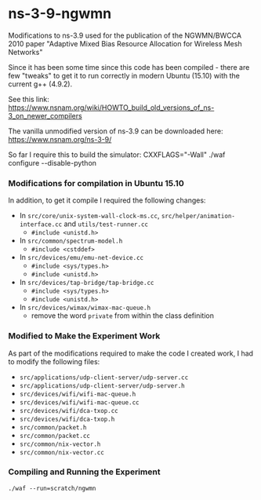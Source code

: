 # ns-3-9-ngwmn
Modifications to ns-3.9 used for the publication of the NGWMN/BWCCA 2010 paper "Adaptive Mixed Bias Resource Allocation for Wireless Mesh Networks"

Since it has been some time since this code has been compiled - there are few "tweaks" to get it to run correctly in modern Ubuntu (15.10) with the current g++ (4.9.2).

See this link: https://www.nsnam.org/wiki/HOWTO_build_old_versions_of_ns-3_on_newer_compilers

The vanilla unmodified version of ns-3.9 can be downloaded here: https://www.nsnam.org/ns-3-9/

So far I require this to build the simulator: CXXFLAGS="-Wall" ./waf configure --disable-python

### Modifications for compilation in Ubuntu 15.10 ###
In addition, to get it compile I required the following changes:

* In ```src/core/unix-system-wall-clock-ms.cc```, ```src/helper/animation-interface.cc``` and ```utils/test-runner.cc```
  * ```#include <unistd.h>```
* In ```src/common/spectrum-model.h```
  * ```#include <cstddef>```
* In ```src/devices/emu/emu-net-device.cc```
  * ```#include <sys/types.h>```
  * ```#include <unistd.h>```
* In ```src/devices/tap-bridge/tap-bridge.cc```
  * ```#include <sys/types.h>```
  * ```#include <unistd.h>```
* In ```src/devices/wimax/wimax-mac-queue.h```
  * remove the word ```private``` from within the class definition

### Modified to Make the Experiment Work ###
As part of the modifications required to make the code I created work, I had to modify the following files:
* ```src/applications/udp-client-server/udp-server.cc```
* ```src/applications/udp-client-server/udp-server.h```
* ```src/devices/wifi/wifi-mac-queue.h```
* ```src/devices/wifi/wifi-mac-queue.cc```
* ```src/devices/wifi/dca-txop.cc```
* ```src/devices/wifi/dca-txop.h```
* ```src/common/packet.h```
* ```src/common/packet.cc```
* ```src/common/nix-vector.h```
* ```src/common/nix-vector.cc```

### Compiling and Running the Experiment ###
```./waf --run=scratch/ngwmn```
